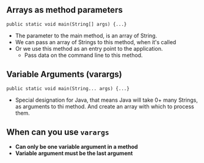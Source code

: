 ## Arrays as method parameters
`public static void main(String[] args) {...}`
- The parameter to the main method, is an array of String.
- We can pass an array of Strings to this method, when it's called
- Or we use this method as an entry point to the application.
  - Pass data on the command line to this method.

## Variable Arguments (varargs)
`public static void main(String... args) {...}`
- Special designation for Java, that means Java will take 0+ many Strings, as arguments to thi method. And create an 
  array with which to process them.

## When can you use `varargs`
- **Can only be one variable argument in a method**
- **Variable argument must be the last argument**